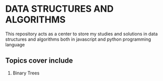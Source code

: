 # DATA STRUCTURES AND ALGORITHMS
This repository acts as a center to store my studies and solutions in data structures and algorithms both in javascript and python programming language

## Topics cover include
1. Binary Trees
